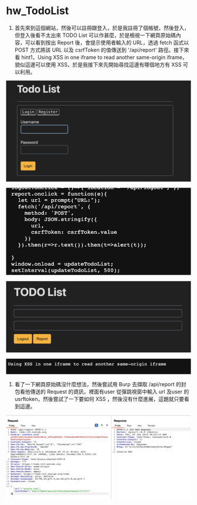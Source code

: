# hw_TodoList

1. 首先來到這個網站，然後可以註冊跟登入，於是我註冊了個帳號，然後登入，但登入後看不太出來 TODO List 可以作甚麼，於是檢視一下網頁原始碼內容，可以看到按出 Report 後，會提示使用者輸入的 URL，透過 fetch 函式以 POST 方式將該 URL 以及 csrfToken 的值傳送到 '/api/report' 路徑。接下來看 hint1，Using XSS in one iframe to read another same-origin iframe，貌似這邊可以使用 XSS，於是我接下來先開始尋找這邊有哪個地方有 XSS 可以利用。

![截圖 2023-01-05 下午4.00.14.png](hw_TodoList%201c08b84bcb5f41bf81c1dc24a8e95bb5/%25E6%2588%25AA%25E5%259C%2596_2023-01-05_%25E4%25B8%258B%25E5%258D%25884.00.14.png)

![截圖 2023-01-05 下午4.03.37.png](hw_TodoList%201c08b84bcb5f41bf81c1dc24a8e95bb5/%25E6%2588%25AA%25E5%259C%2596_2023-01-05_%25E4%25B8%258B%25E5%258D%25884.03.37.png)

![截圖 2023-01-05 下午4.00.46.png](hw_TodoList%201c08b84bcb5f41bf81c1dc24a8e95bb5/%25E6%2588%25AA%25E5%259C%2596_2023-01-05_%25E4%25B8%258B%25E5%258D%25884.00.46.png)

![截圖 2023-01-05 下午4.09.02.png](hw_TodoList%201c08b84bcb5f41bf81c1dc24a8e95bb5/%25E6%2588%25AA%25E5%259C%2596_2023-01-05_%25E4%25B8%258B%25E5%258D%25884.09.02.png)

1. 看了一下網頁原始碼沒什麼想法，然後嘗試用 Burp 去擷取 /api/report 的封包看他傳送的 Request 的資訊，裡面有user 從彈跳視窗中輸入 url 及user 的 usrftoken，然後嘗試了一下要如何 XSS ，然後沒有什麼進展，這題就只要看到這邊。

![截圖 2023-01-05 下午4.20.15.png](hw_TodoList%201c08b84bcb5f41bf81c1dc24a8e95bb5/%25E6%2588%25AA%25E5%259C%2596_2023-01-05_%25E4%25B8%258B%25E5%258D%25884.20.15.png)